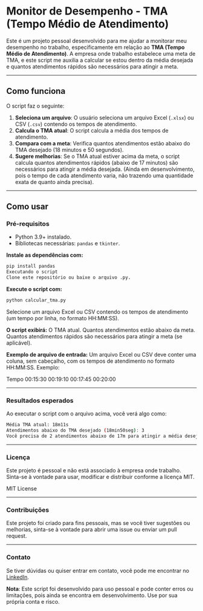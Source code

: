 # Monitor de Desempenho - TMA (Tempo Médio de Atendimento)

Este é um projeto pessoal desenvolvido para me ajudar a monitorar meu desempenho no trabalho, especificamente em relação ao **TMA (Tempo Médio de Atendimento)**. A empresa onde trabalho estabelece uma meta de TMA, e este script me auxilia a calcular se estou dentro da média desejada e quantos atendimentos rápidos são necessários para atingir a meta.

---

## Como funciona

O script faz o seguinte:

1. **Seleciona um arquivo**: O usuário seleciona um arquivo Excel (`.xlsx`) ou CSV (`.csv`) contendo os tempos de atendimento.
2. **Calcula o TMA atual**: O script calcula a média dos tempos de atendimento.
3. **Compara com a meta**: Verifica quantos atendimentos estão abaixo do TMA desejado (18 minutos e 50 segundos).
4. **Sugere melhorias**: Se o TMA atual estiver acima da meta, o script calcula quantos atendimentos rápidos (abaixo de 17 minutos) são necessários para atingir a média desejada. (Ainda em desenvolvimento, pois o tempo de cada atendimento varia, não trazendo uma quantidade exata de quanto ainda precisa).

---

## Como usar

### Pré-requisitos
- Python 3.9+ instalado.
- Bibliotecas necessárias: `pandas` e `tkinter`.


**Instale as dependências com:**
```bash
pip install pandas
Executando o script
Clone este repositório ou baixe o arquivo .py. 
```

**Execute o script com:**

```bash
python calcular_tma.py
```
Selecione um arquivo Excel ou CSV contendo os tempos de atendimento (um tempo por linha, no formato HH:MM:SS).


**O script exibirá:**
O TMA atual.
Quantos atendimentos estão abaixo da meta.
Quantos atendimentos rápidos são necessários para atingir a meta (se aplicável).

**Exemplo de arquivo de entrada:**
Um arquivo Excel ou CSV deve conter uma coluna, sem cabeçalho, com os tempos de atendimento no formato HH:MM:SS. Exemplo:

Tempo
00:15:30
00:19:10
00:17:45
00:20:00

---

### Resultados esperados
Ao executar o script com o arquivo acima, você verá algo como:
```bash
Média TMA atual: 18m11s
Atendimentos abaixo do TMA desejado (18min50seg): 3
Você precisa de 2 atendimentos abaixo de 17m para atingir a média desejada de 18m50s. (Esse cálculo pode conter erros)
```

---

### Licença
Este projeto é pessoal e não está associado à empresa onde trabalho. Sinta-se à vontade para usar, modificar e distribuir conforme a licença MIT.

MIT License

---

### Contribuições
Este projeto foi criado para fins pessoais, mas se você tiver sugestões ou melhorias, sinta-se à vontade para abrir uma issue ou enviar um pull request.

---

### Contato
Se tiver dúvidas ou quiser entrar em contato, você pode me encontrar no [LinkedIn](https://www.linkedin.com/in/marianapacini-dataengineer/).

**Nota**: Este script foi desenvolvido para uso pessoal e pode conter erros ou limitações, pois ainda se encontra em desenvolvimento. Use por sua própria conta e risco.